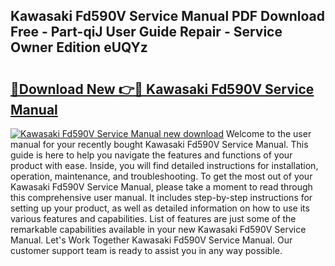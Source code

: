 ## Kawasaki Fd590V Service Manual PDF Download Free - Part-qiJ User Guide Repair - Service Owner Edition eUQYz

# <h2><a href="http://bc42101.oget.top/?id=Kawasaki+Fd590V+Service+Manual">🔗Download New 👉🔴 Kawasaki Fd590V Service Manual</a></h2>

[![Kawasaki Fd590V Service Manual new download](https://i.imgur.com/5g1atiW.png)](http://bc42101.oget.top/?id=Kawasaki+Fd590V+Service+Manual)
Welcome to the user manual for your recently bought Kawasaki Fd590V Service Manual. This guide is here to help you navigate the features and functions of your product with ease. Inside, you will find detailed instructions for installation, operation, maintenance, and troubleshooting. To get the most out of your Kawasaki Fd590V Service Manual, please take a moment to read through this comprehensive user manual. It includes step-by-step instructions for setting up your product, as well as detailed information on how to use its various features and capabilities. List of features are just some of the remarkable capabilities available in your new Kawasaki Fd590V Service Manual. Let's Work Together Kawasaki Fd590V Service Manual. Our customer support team is ready to assist you in any way possible.
